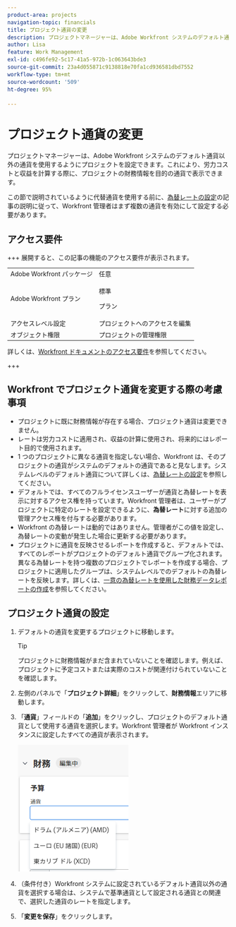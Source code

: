 ```yaml
---
product-area: projects
navigation-topic: financials
title: プロジェクト通貨の変更
description: プロジェクトマネージャーは、Adobe Workfront システムのデフォルト通貨以外の通貨を使用するようにプロジェクトを設定できます。これにより、労力コストと収益を計算する際に、プロジェクトの財務情報を目的の通貨で表示できます。
author: Lisa
feature: Work Management
exl-id: c496fe92-5c17-41a5-972b-1c063643bde3
source-git-commit: 23a4d055871c9138818e70fa1cd936581dbd7552
workflow-type: tm+mt
source-wordcount: '509'
ht-degree: 95%

---
```


# プロジェクト通貨の変更

プロジェクトマネージャーは、Adobe Workfront システムのデフォルト通貨以外の通貨を使用するようにプロジェクトを設定できます。これにより、労力コストと収益を計算する際に、プロジェクトの財務情報を目的の通貨で表示できます。

この節で説明されているように代替通貨を使用する前に、[為替レートの設定](../../../administration-and-setup/manage-workfront/exchange-rates/set-up-exchange-rates.md)の記事の説明に従って、Workfront 管理者はまず複数の通貨を有効にして設定する必要があります。

## アクセス要件

+++ 展開すると、この記事の機能のアクセス要件が表示されます。

<table style="table-layout:auto"> 
 <col> 
 <col> 
 <tbody> 
  <tr> 
   <td>Adobe Workfront パッケージ</td> 
   <td>任意 </td> 
  </tr> 
  <tr> 
   <td>Adobe Workfront プラン</td> 
   <td>
   <p>標準</p>
   <p>プラン</p></td> 
  </tr> 
  <tr> 
   <td>アクセスレベル設定</td> 
   <td>プロジェクトへのアクセスを編集</td> 
  </tr> 
  <tr> 
   <td>オブジェクト権限</td> 
   <td>プロジェクトの管理権限</td> 
  </tr> 
 </tbody> 
</table>

詳しくは、[Workfront ドキュメントのアクセス要件](/help/quicksilver/administration-and-setup/add-users/access-levels-and-object-permissions/access-level-requirements-in-documentation.md)を参照してください。

+++

## Workfront でプロジェクト通貨を変更する際の考慮事項

* プロジェクトに既に財務情報が存在する場合、プロジェクト通貨は変更できません。
* レートは労力コストに適用され、収益の計算に使用され、将来的にはレポート目的で使用されます。
* 1 つのプロジェクトに異なる通貨を指定しない場合、Workfront は、そのプロジェクトの通貨がシステムのデフォルトの通貨であると見なします。システムレベルのデフォルト通貨について詳しくは、[為替レートの設定](../../../administration-and-setup/manage-workfront/exchange-rates/set-up-exchange-rates.md)を参照してください。
* デフォルトでは、すべてのフルライセンスユーザーが通貨と為替レートを表示に対するアクセス権を持っています。Workfront 管理者は、ユーザーがプロジェクトに特定のレートを設定できるように、**為替レート**&#x200B;に対する追加の管理アクセス権を付与する必要があります。
* Workfront の為替レートは動的ではありません。管理者がこの値を設定し、為替レートの変動が発生した場合に更新する必要があります。
* プロジェクトに通貨を反映させるレポートを作成すると、デフォルトでは、すべてのレポートがプロジェクトのデフォルト通貨でグループ化されます。異なる為替レートを持つ複数のプロジェクトでレポートを作成する場合、プロジェクトに適用したグループは、システムレベルでのデフォルトの為替レートを反映します。詳しくは、[一意の為替レートを使用した財務データレポートの作成](../../../reports-and-dashboards/reports/creating-and-managing-reports/create-financial-data-reports-unique-exchange-rates.md)を参照してください。

## プロジェクト通貨の設定

1. デフォルトの通貨を変更するプロジェクトに移動します。

   >[!TIP]
   >
   >プロジェクトに財務情報がまだ含まれていないことを確認します。例えば、プロジェクトに予定コストまたは実際のコストが関連付けられていないことを確認します。

1. 左側のパネルで「**プロジェクト詳細**」をクリックして、**財務情報**&#x200B;エリアに移動します。
1. 「**通貨**」フィールドの「**追加**」をクリックし、プロジェクトのデフォルト通貨として使用する通貨を選択します。Workfront 管理者が Workfront インスタンスに設定したすべての通貨が表示されます。

   ![ プロジェクトの通貨 ](assets/currency-on-project-expanded-nwe.png)

1. （条件付き）Workfront システムに設定されているデフォルト通貨以外の通貨を選択する場合は、システムで基準通貨として設定される通貨との関連で、選択した通貨のレートを指定します。
1. 「**変更を保存**」をクリックします。
